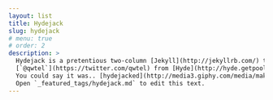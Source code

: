 ```yaml
---
layout: list
title: Hydejack
slug: hydejack
# menu: true
# order: 2
description: >
  Hydejack is a pretentious two-column [Jekyll](http://jekyllrb.com/) theme, stolen by
  [`@qwtel`](https://twitter.com/qwtel) from [Hyde](http://hyde.getpoole.com).
  You could say it was.. [hydejacked](http://media3.giphy.com/media/makedRIckZBW8/giphy.gif).
  Open `_featured_tags/hydejack.md` to edit this text.
---
```


